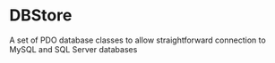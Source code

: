 # DBStore
A set of PDO database classes to allow straightforward connection to MySQL and SQL Server databases
